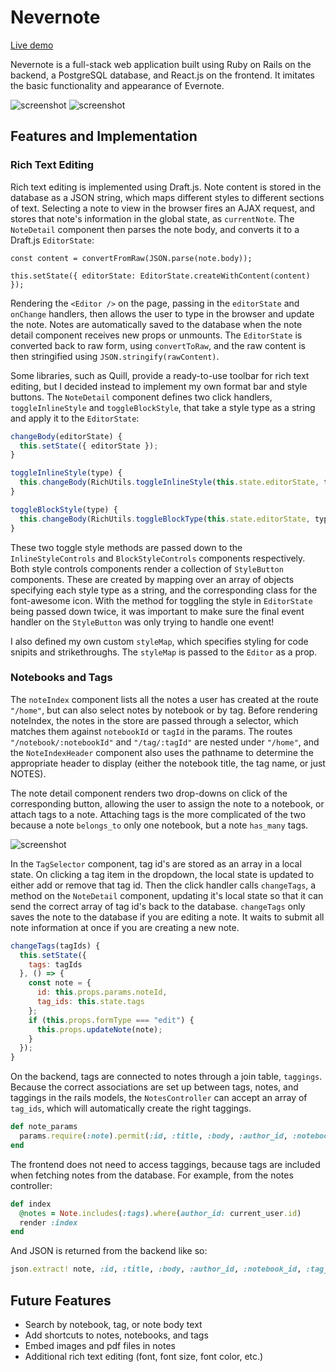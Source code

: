 # Nevernote

[Live demo][heroku]

[heroku]: https://nevernote.herokuapp.com/

Nevernote is a full-stack web application built using Ruby on Rails on the backend, a PostgreSQL database, and React.js on the frontend.  It imitates the basic functionality and appearance of Evernote.

![screenshot](https://res.cloudinary.com/dq5kxnx9d/image/upload/v1492398324/Screen_Shot_2017-04-16_at_8.04.50_PM_tqxjuh.png)
![screenshot](https://res.cloudinary.com/dq5kxnx9d/image/upload/v1492398800/Screen_Shot_2017-04-16_at_8.12.20_PM_oinfjj.png)

## Features and Implementation

### Rich Text Editing

Rich text editing is implemented using Draft.js.  Note content is stored in the database as a JSON string, which maps different styles to different sections of text.  Selecting a note to view in the browser fires an AJAX request, and stores that note's information in the global state, as `currentNote`. The `NoteDetail` component then parses the note body, and converts it to a Draft.js `EditorState`:

`const content = convertFromRaw(JSON.parse(note.body));`

`this.setState({ editorState: EditorState.createWithContent(content) });`

Rendering the `<Editor />` on the page, passing in the `editorState` and `onChange` handlers, then allows the user to type in the browser and update the note.  Notes are automatically saved to the database when the note detail component receives new props or unmounts.  The `EditorState` is converted back to raw form, using `convertToRaw`, and the raw content is then stringified using `JSON.stringify(rawContent)`.

Some libraries, such as Quill, provide a ready-to-use toolbar for rich text editing, but I decided instead to implement my own format bar and style buttons.  The `NoteDetail` component defines two click handlers, `toggleInlineStyle` and `toggleBlockStyle`, that take a style type as a string and apply it to the `EditorState`:

```javascript
changeBody(editorState) {
  this.setState({ editorState });
}

toggleInlineStyle(type) {
  this.changeBody(RichUtils.toggleInlineStyle(this.state.editorState, type));
}

toggleBlockStyle(type) {
  this.changeBody(RichUtils.toggleBlockType(this.state.editorState, type));
}
```

These two toggle style methods are passed down to the `InlineStyleControls` and `BlockStyleControls` components respectively.  Both style controls components render a collection of `StyleButton` components.  These are created by mapping over an array of objects specifying each style type as a string, and the corresponding class for the font-awesome icon.  With the method for toggling the style in `EditorState` being passed down twice, it was important to make sure the final event handler on the `StyleButton` was only trying to handle one event!

I also defined my own custom `styleMap`, which specifies styling for code snipits and strikethroughs.  The `styleMap` is passed to the `Editor` as a prop.

### Notebooks and Tags

The `noteIndex` component lists all the notes a user has created at the route `"/home"`, but can also select notes by notebook or by tag.  Before rendering noteIndex, the notes in the store are passed through a selector, which matches them against `notebookId` or `tagId` in the params.  The routes `"/notebook/:notebookId"` and `"/tag/:tagId"` are nested under `"/home"`, and the `NoteIndexHeader` component also uses the pathname to determine the appropriate header to display (either the notebook title, the tag name, or just NOTES).

The note detail component renders two drop-downs on click of the corresponding button, allowing the user to assign the note to a notebook, or attach tags to a note.  Attaching tags is the more complicated of the two because a note `belongs_to` only one notebook, but a note `has_many` tags.

![screenshot](https://res.cloudinary.com/dq5kxnx9d/image/upload/v1490373111/Screen_Shot_2017-03-24_at_9.26.28_AM_bheqqv.png)

In the `TagSelector` component, tag id's are stored as an array in a local state.  On clicking a tag item in the dropdown, the local state is updated to either add or remove that tag id.  Then the click handler calls `changeTags`, a method on the `NoteDetail` component, updating it's local state so that it can send the correct array of tag id's back to the database.  `changeTags` only saves the note to the database if you are editing a note.  It waits to submit all note information at once if you are creating a new note.

```javascript
changeTags(tagIds) {
  this.setState({
    tags: tagIds
  }, () => {
    const note = {
      id: this.props.params.noteId,
      tag_ids: this.state.tags
    };
    if (this.props.formType === "edit") {
      this.props.updateNote(note);
    }
  });
}
```

On the backend, tags are connected to notes through a join table, `taggings`.  Because the correct associations are set up between tags, notes, and taggings in the rails models, the `NotesController` can accept an array of `tag_ids`, which will automatically create the right taggings.

```ruby
def note_params
  params.require(:note).permit(:id, :title, :body, :author_id, :notebook_id, tag_ids: [])
end
```

The frontend does not need to access taggings, because tags are included when fetching notes from the database.  For example, from the notes controller:

```ruby
def index
  @notes = Note.includes(:tags).where(author_id: current_user.id)
  render :index
end
```

And JSON is returned from the backend like so:

```ruby
json.extract! note, :id, :title, :body, :author_id, :notebook_id, :tag_ids
```

## Future Features

- Search by notebook, tag, or note body text
- Add shortcuts to notes, notebooks, and tags
- Embed images and pdf files in notes
- Additional rich text editing (font, font size, font color, etc.)
